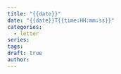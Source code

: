 ```yaml
---
title: "{{date}}"
date: "{{date}}T{{time:HH:mm:ss}}"
categories:
  - letter
series: 
tags: 
draft: true
author:
---
```

